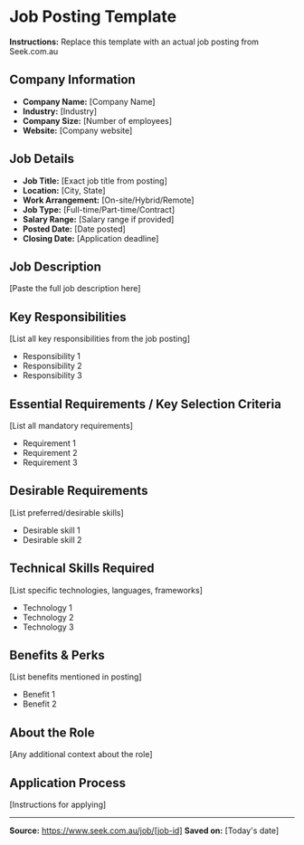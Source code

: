 # Job Posting Template

**Instructions:** Replace this template with an actual job posting from Seek.com.au

## Company Information
- **Company Name:** [Company Name]
- **Industry:** [Industry]
- **Company Size:** [Number of employees]
- **Website:** [Company website]

## Job Details
- **Job Title:** [Exact job title from posting]
- **Location:** [City, State]
- **Work Arrangement:** [On-site/Hybrid/Remote]
- **Job Type:** [Full-time/Part-time/Contract]
- **Salary Range:** [Salary range if provided]
- **Posted Date:** [Date posted]
- **Closing Date:** [Application deadline]

## Job Description

[Paste the full job description here]

## Key Responsibilities

[List all key responsibilities from the job posting]
- Responsibility 1
- Responsibility 2
- Responsibility 3

## Essential Requirements / Key Selection Criteria

[List all mandatory requirements]
- Requirement 1
- Requirement 2
- Requirement 3

## Desirable Requirements

[List preferred/desirable skills]
- Desirable skill 1
- Desirable skill 2

## Technical Skills Required

[List specific technologies, languages, frameworks]
- Technology 1
- Technology 2
- Technology 3

## Benefits & Perks

[List benefits mentioned in posting]
- Benefit 1
- Benefit 2

## About the Role

[Any additional context about the role]

## Application Process

[Instructions for applying]

---

**Source:** https://www.seek.com.au/job/[job-id]
**Saved on:** [Today's date]
